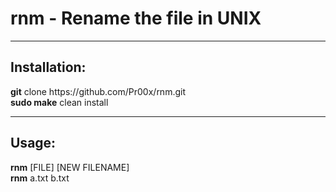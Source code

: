 # rnm - Rename the file in UNIX
<hr>
<h2>Installation:</h2>
<b>git</b> clone https://github.com/Pr00x/rnm.git<br>
<b>sudo make</b> clean install
<hr>
<h2>Usage:</h2>
<b>rnm</b> [FILE] [NEW FILENAME]<br>
<b>rnm</b> a.txt b.txt
